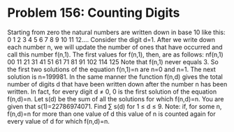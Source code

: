 # Problem 156: Counting Digits
Starting from zero the natural numbers are written down in base 10 like
this: 0 1 2 3 4 5 6 7 8 9 10 11 12.... Consider the digit d=1. After we
write down each number n, we will update the number of ones that have
occurred and call this number f(n,1). The first values for f(n,1), then,
are as follows: nf(n,1) 00 11 21 31 41 51 61 71 81 91 102 114 125 Note
that f(n,1) never equals 3. So the first two solutions of the equation
f(n,1)=n are n=0 and n=1. The next solution is n=199981. In the same
manner the function f(n,d) gives the total number of digits d that have
been written down after the number n has been written. In fact, for
every digit d ≠ 0, 0 is the first solution of the equation f(n,d)=n. Let
s(d) be the sum of all the solutions for which f(n,d)=n. You are given
that s(1)=22786974071. Find ∑ s(d) for 1 ≤ d ≤ 9. Note: if, for some n,
f(n,d)=n for more than one value of d this value of n is counted again
for every value of d for which f(n,d)=n.
